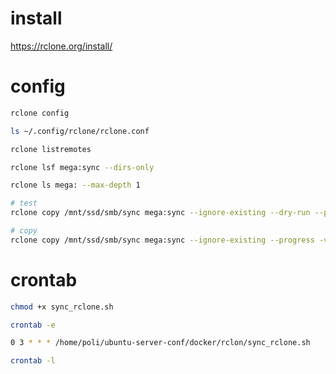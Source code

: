 # install

https://rclone.org/install/

# config

```sh
rclone config

ls ~/.config/rclone/rclone.conf

rclone listremotes

rclone lsf mega:sync --dirs-only

rclone ls mega: --max-depth 1

# test
rclone copy /mnt/ssd/smb/sync mega:sync --ignore-existing --dry-run --progress -vv

# copy
rclone copy /mnt/ssd/smb/sync mega:sync --ignore-existing --progress -vv
```

# crontab

```sh
chmod +x sync_rclone.sh

crontab -e

0 3 * * * /home/poli/ubuntu-server-conf/docker/rclon/sync_rclone.sh

crontab -l
```

